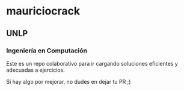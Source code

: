 # mauriciocrack

## UNLP
### Ingeniería en Computación

Este es un repo colaborativo para ir cargando soluciones eficientes y adecuadas a ejercicios. 

Si hay algo por mejorar, no dudes en dejar tu PR ;)

